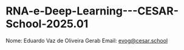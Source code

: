 # RNA-e-Deep-Learning---CESAR-School-2025.01
Nome: Eduardo Vaz de Oliveira Gerab
Email: evog@cesar.school
